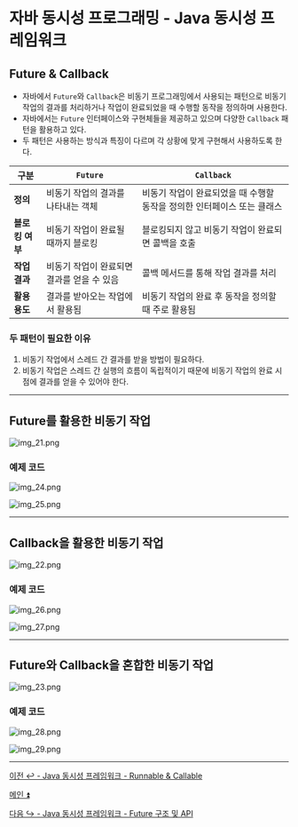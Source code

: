 # 자바 동시성 프로그래밍 - Java 동시성 프레임워크

## Future & Callback

- 자바에서 `Future`와 `Callback`은 비동기 프로그래밍에서 사용되는 패턴으로 비동기 작업의 결과를 처리하거나 작업이 완료되었을 때 수행할 동작을 정의하며 사용한다.
- 자바에서는 `Future` 인터페이스와 구현체들을 제공하고 있으며 다양한 `Callback` 패턴을 활용하고 있다.
- 두 패턴은 사용하는 방식과 특징이 다르며 각 상황에 맞게 구현해서 사용하도록 한다.

| 구분     | `Future`                 | `Callback`                               |
|--------|--------------------------|------------------------------------------|
| **정의**     | 비동기 작업의 결과를 나타내는 객체      | 비동기 작업이 완료되었을 때 수행할 동작을 정의한 인터페이스 또는 클래스 |
| **블로킹 여부** | 비동기 작업이 완료될 때까지 블로킹      | 블로킹되지 않고 비동기 작업이 완료되면 콜백을 호출             |
| **작업 결과**  | 비동기 작업이 완료되면 결과를 얻을 수 있음 | 콜백 메서드를 통해 작업 결과를 처리                     |
| **활용 용도**  | 결과를 받아오는 작업에서 활용됨        | 비동기 작업의 완료 후 동작을 정의할 때 주로 활용됨            |

### 두 패턴이 필요한 이유

1. 비동기 작업에서 스레드 간 결과를 받을 방법이 필요하다.
2. 비동기 작업은 스레드 간 실행의 흐름이 독립적이기 때문에 비동기 작업의 완료 시점에 결과를 얻을 수 있어야 한다.

---

## Future를 활용한 비동기 작업

![img_21.png](image/img_21.png)

### 예제 코드

![img_24.png](image/img_24.png)

![img_25.png](image/img_25.png)

---

## Callback을 활용한 비동기 작업

![img_22.png](image/img_22.png)

### 예제 코드

![img_26.png](image/img_26.png)

![img_27.png](image/img_27.png)

---

## Future와 Callback을 혼합한 비동기 작업

![img_23.png](image/img_23.png)

### 예제 코드

![img_28.png](image/img_28.png)

![img_29.png](image/img_29.png)

---

[이전 ↩️ - Java 동시성 프레임워크 - Runnable & Callable](https://github.com/genesis12345678/TIL/blob/main/Java/reactive/javaFramework/Runnable.md)

[메인 ⏫](https://github.com/genesis12345678/TIL/blob/main/Java/reactive/Main.md)

[다음 ↪️ - Java 동시성 프레임워크 - Future 구조 및 API](https://github.com/genesis12345678/TIL/blob/main/Java/reactive/javaFramework/Future.md)